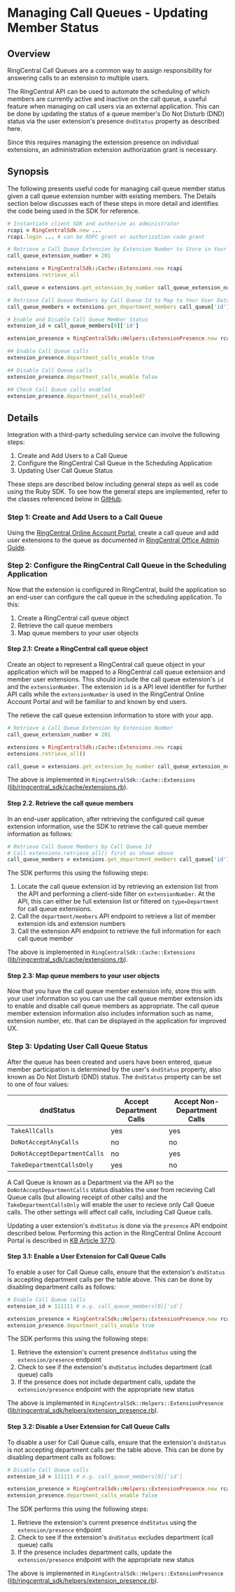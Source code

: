 # Managing Call Queues - Updating Member Status

## Overview

RingCentral Call Queues are a common way to assign responsibility for answering calls to an extension to multiple users.

The RingCentral API can be used to automate the scheduling of which members are currently active and inactive on the call queue, a useful feature when managing on call users via an external application. This can be done by updating the status of a queue member's Do Not Disturb (DND) status via the user extension's presence `dndStatus` property as described here.

Since this requires managing the extension presence on individual extensions, an administration extension authorization grant is necessary.

## Synopsis

The following presents useful code for managing call queue member status given a call queue extension number with existing members. The Details section below discusses each of these steps in more detail and identifies the code being used in the SDK for reference.

```ruby
# Instantiate client SDK and authorize as administrator
rcapi = RingCentralSdk.new ...
rcapi.login ... # can be ROPC grant or authorization code grant

# Retrieve a Call Queue Extension by Extension Number to Store in Your App
call_queue_extension_number = 201

extensions = RingCentralSdk::Cache::Extensions.new rcapi
extensions.retrieve_all

call_queue = extensions.get_extension_by_number call_queue_extension_number

# Retrieve Call Queue Members by Call Queue Id to Map to Your User Database
call_queue_members = extensions.get_department_members call_queue['id']

# Enable and Disable Call Queue Member Status
extension_id = call_queue_members[0]['id']

extension_presence = RingCentralSdk::Helpers::ExtensionPresence.new rcapi, extension_id

## Enable Call Queue calls
extension_presence.department_calls_enable true

## Disable Call Queue calls
extension_presence.department_calls_enable false

## Check Call Queue calls enabled
extension_presence.department_calls_enabled?
```

## Details

Integration with a third-party scheduling service can involve the following steps:

1. Create and Add Users to a Call Queue
2. Configure the RingCentral Call Queue in the Scheduling Application
3. Updating User Call Queue Status

These steps are described below including general steps as well as code using the Ruby SDK. To see how the general steps are implemented, refer to the classes referenced below in [GitHub](https://github.com/grokify/ringcentral-sdk-ruby).

### Step 1: Create and Add Users to a Call Queue

Using the [RingCentral Online Account Portal](https://service.ringcentral.com), create a call queue and add user extensions to the queue as documented in [RingCentral Office Admin Guide](http://netstorage.ringcentral.com/guides/office_admin_guide.pdf).

### Step 2: Configure the RingCentral Call Queue in the Scheduling Application

Now that the extension is configured in RingCentral, build the application so an end-user can configure the call queue in the scheduling application. To this:

1. Create a RingCentral call queue object
2. Retrieve the call queue members
3. Map queue members to your user objects

#### Step 2.1: Create a RingCentral call queue object

Create an object to represent a RingCentral call queue object in your application which will be mapped to a RingCentral call queue extension and member user extensions. This should include the call queue extension's `id` and the `extensionNumber`. The extension `id` is a API level identifier for further API calls while the `extensionNumber` is used in the RingCentral Online Account Portal and will be familiar to and known by end users.

The retieve the call queue extension information to store with your app.

```ruby
# Retrieve a Call Queue Extension by Extension Number
call_queue_extension_number = 201

extensions = RingCentralSdk::Cache::Extensions.new rcapi
extensions.retrieve_all()

call_queue = extensions.get_extension_by_number call_queue_extension_number
```

The above is implemented in `RingCentralSdk::Cache::Extensions` ([lib/ringcentral_sdk/cache/extensions.rb](https://github.com/grokify/ringcentral-sdk-ruby/blob/master/lib/ringcentral_sdk/cache/extensions.rb)).

#### Step 2.2. Retrieve the call queue members

In an end-user application, after retrieving the configured call queue extension information, use the SDK to retrieve the call queue member information as follows:

```ruby
# Retrieve Call Queue Members by Call Queue Id
# Call extensions.retrieve_all() first as shown above
call_queue_members = extensions.get_department_members call_queue['id']
```

The SDK performs this using the following steps:

1. Locate the call queue extension id by retrieving an extension list from the API and performing a client-side filter on `extensionNumber`. At the API, this can either be full extension list or filtered on `type=Department` for call queue extensions.
2. Call the `department/members` API endpoint to retrieve a list of member extension ids and extension numbers
3. Call the extension API endpoint to retrieve the full information for each call queue member

The above is implemented in `RingCentralSdk::Cache::Extensions` ([lib/ringcentral_sdk/cache/extensions.rb](https://github.com/grokify/ringcentral-sdk-ruby/blob/master/lib/ringcentral_sdk/cache/extensions.rb)).

#### Step 2.3: Map queue members to your user objects

Now that you have the call queue member extension info, store this with your user information so you can use the call queue member extension ids to enable and disable call queue members as appropriate. The call queue member extension information also includes information such as name, extension number, etc. that can be displayed in the application for improved UX.

### Step 3: Updating User Call Queue Status

After the queue has been created and users have been entered, queue member participation is determined by the user's `dndStatus` property, also known as Do Not Disturb (DND) status. The `dndStatus` property can be set to one of four values:

dndStatus | Accept Department Calls | Accept Non-Department Calls
----------|-------------------------|----------------------------
`TakeAllCalls` | yes | yes
`DoNotAcceptAnyCalls` | no | no
`DoNotAcceptDepartmentCalls` | no | yes
`TakeDepartmentCallsOnly` | yes | no

A Call Queue is known as a Department via the API so the `DoNotAcceptDepartmentCalls` status disables the user from recieving Call Queue calls (but allowing receipt of other calls) and the `TakeDepartmentCallsOnly` will enable the user to recieve only Call Queue calls. The other settings will affect call calls, including Call Queue calls.

Updating a user extension's `dndStatus` is done via the `presence` API endpoint described below. Performing this action in the RingCentral Online Account Portal is described in [KB Article 3770](http://success.ringcentral.com/articles/en_US/RC_Knowledge_Article/3770).

#### Step 3.1: Enable a User Extension for Call Queue Calls

To enable a user for Call Queue calls, ensure that the extension's `dndStatus` is accepting department calls per the table above. This can be done by disabling department calls as follows:

```ruby
# Enable Call Queue calls
extension_id = 111111 # e.g. call_queue_members[0]['id']

extension_presence = RingCentralSdk::Helpers::ExtensionPresence.new rcapi, extension_id
extension_presence.department_calls_enable true
```

The SDK performs this using the following steps:

1. Retrieve the extension's current presence `dndStatus` using the `extension/presence` endpoint
2. Check to see if the extension's `dndStatus` includes department (call queue) calls
3. If the presence does not include department calls, update the `extension/presence` endpoint with the appropriate new status

The above is implemented in `RingCentralSdk::Helpers::ExtensionPresence` ([lib/ringcentral_sdk/helpers/extension_presence.rb](https://github.com/grokify/ringcentral-sdk-ruby/blob/master/lib/ringcentral_sdk/helpers/extension_presence.rb)).

#### Step 3.2: Disable a User Extension for Call Queue Calls

To disable a user for Call Queue calls, ensure that the extension's `dndStatus` is not accepting department calls per the table above. This can be done by disabling department calls as follows:

```ruby
# Disable Call Queue calls
extension_id = 111111 # e.g. call_queue_members[0]['id']

extension_presence = RingCentralSdk::Helpers::ExtensionPresence.new rcapi, extension_id
extension_presence.department_calls_enable false
```

The SDK performs this using the following steps:

1. Retrieve the extension's current presence `dndStatus` using the `extension/presence` endpoint
2. Check to see if the extension's `dndStatus` excludes department (call queue) calls
3. If the presence includes department calls, update the `extension/presence` endpoint with the appropriate new status

The above is implemented in `RingCentralSdk::Helpers::ExtensionPresence` ([lib/ringcentral_sdk/helpers/extension_presence.rb](https://github.com/grokify/ringcentral-sdk-ruby/blob/master/lib/ringcentral_sdk/helpers/extension_presence.rb)).


